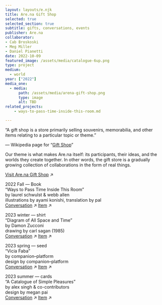 ```yaml
---
layout: layouts/e.njk
title: Are.na Gift Shop
selected: true
selected_section: true
subtitle: gifts, conversations, events
publisher: Are.na
collaborator:
- Cab Broskoski
- Meg Miller
- Daniel Pianetti
date: 2022-10-09
featured_image: /assets/media/catalogue-6up.png
type: project
medium:
  - world
year: ["2022"]
media_one:
  - media:
      path: /assets/media/arena-gift-shop.png
      type: image
      alt: TBD
related_projects:
    - ways-to-pass-time-inside-this-room.md

---
```


“A gift shop is a store primarily selling souvenirs, memorabilia, and other items relating to a particular topic or theme.” 

— Wikipedia page for “<a href="https://en.wikipedia.org/wiki/Gift_shop" target="_blank">Gift Shop</a>”

Our theme is what makes Are.na itself: its participants, their ideas, and the worlds they create together. In other words, the gift store is a gradually growing collection of collaborations in the form of real things.

[Visit Are.na Gift Shop](https://store.are.na) ↗

<div class="small-text">

2022 Fall — Book<br>
“Ways to Pass Time Inside This Room”<br>
by laurel schwulst & webb allen<br>
illustrations by ayami konishi, translation by pal<br>
[Conversation](https://www.are.na/blog/gift-shop-talk) ↗
[Item](https://store.are.na/products/ways-to-pass-time-inside-this-room) ↗<br>

2023 winter — shirt<br>
“Diagram of All Space and Time”<br>
by Damon Zucconi<br>
drawing by carl sagan (1985)<br>
[Conversation](https://www.are.na/blog/the-forbidden-zone) ↗
[Item](https://store.are.na/products/diagram-of-all-space-and-time-long-sleeve-shirt) ↗<br>

2023 spring — seed<br>
“Vicia Faba”<br>
by companion–platform<br>
design by companion–platform<br>
[Conversation](https://www.are.na/blog/the-gift-alchemy-of-the-fava-bean) ↗
[Item](https://store.are.na/products/vicia-faba-seed-packet-single-fava-bean) ↗

2023 summer — cards<br>
“A Catalogue of Simple Pleasures”<br>
by alex singh & co-contributors<br>
design by megan pai<br>
[Conversation](https://www.are.na/blog/an-unbound-book) ↗
[Item](https://store.are.na/products/a-catalogue-of-simple-pleasures-cards) ↗

</div>